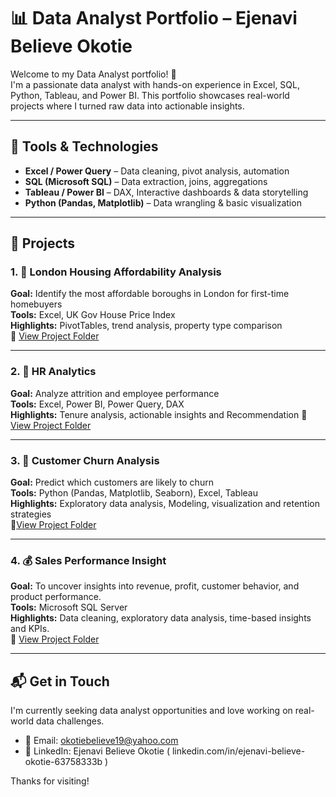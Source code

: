 # 📊 Data Analyst Portfolio – Ejenavi Believe Okotie

Welcome to my Data Analyst portfolio! 👋  
I'm a passionate data analyst with hands-on experience in Excel, SQL, Python, Tableau, and Power BI. This portfolio showcases real-world projects where I turned raw data into actionable insights.

---

## 🧰 Tools & Technologies

- **Excel / Power Query** – Data cleaning, pivot analysis, automation
- **SQL (Microsoft SQL)** – Data extraction, joins, aggregations
- **Tableau / Power BI** – DAX, Interactive dashboards & data storytelling
- **Python (Pandas, Matplotlib)** – Data wrangling & basic visualization

---

## 📁 Projects

### 1. 🏡 London Housing Affordability Analysis
**Goal:** Identify the most affordable boroughs in London for first-time homebuyers  
**Tools:** Excel, UK Gov House Price Index  
**Highlights:** PivotTables, trend analysis, property type comparison  
🔗 [View Project Folder](https://github.com/BelieveData001/London_Housing_Analysis)

---

### 2. 👥 HR Analytics
**Goal:** Analyze attrition and employee performance  
**Tools:** Excel, Power BI, Power Query, DAX  
**Highlights:** Tenure analysis, actionable insights and Recommendation
🔗 [View Project Folder](https://github.com/BelieveData001/HR_Analytics)

---

### 3. 🔁 Customer Churn Analysis
**Goal:** Predict which customers are likely to churn  
**Tools:** Python (Pandas, Matplotlib, Seaborn), Excel, Tableau  
**Highlights:** Exploratory data analysis, Modeling, visualization and retention strategies  
🔗[View Project Folder](https://github.com/BelieveData001/Customer_Churn_Analysis)

---

### 4. 💰 Sales Performance Insight
**Goal:** To uncover insights into revenue, profit, customer behavior, and product performance.  
**Tools:** Microsoft SQL Server  
**Highlights:** Data cleaning, exploratory data analysis, time-based insights and KPIs.  
🔗 [View Project Folder](https://github.com/BelieveData001/Sales_analysis_project)

---

## 📬 Get in Touch

I'm currently seeking data analyst opportunities and love working on real-world data challenges.

- 📧 Email: okotiebelieve19@yahoo.com
- 💼 LinkedIn: Ejenavi Believe Okotie ( linkedin.com/in/ejenavi-believe-okotie-63758333b )    

Thanks for visiting!
